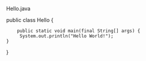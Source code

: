 Hello.java

public class Hello {

        public static void main(final String[] args) {
		 System.out.println("Hello World!");
	}

}
